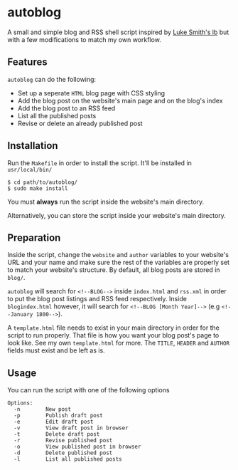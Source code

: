 # autoblog

A small and simple blog and RSS shell script inspired by
[Luke Smith's lb](https://github.com/LukeSmithxyz/lb) but
with a few modifications to match my own workflow.

## Features

`autoblog` can do the following:

* Set up a seperate `HTML` blog page with CSS styling
* Add the blog post on the website's main page and on the blog's index
* Add the blog post to an RSS feed
* List all the published posts
* Revise or delete an already published post

## Installation 

Run the `Makefile` in order to install the script. It'll
be installed in `usr/local/bin/`

```shell
$ cd path/to/autoblog/
$ sudo make install
```

You must **always** run the script inside the website's
main directory.  

Alternatively, you can store the script inside your website's
main directory.

## Preparation

Inside the script, change the `website` and `author` variables
to your website's URL and your name and make sure the rest
of the variables are properly set to match your website's
structure. By default, all blog posts are stored in `blog/`.  

`autoblog` will search for `<!--BLOG-->` inside `index.html` and
`rss.xml` in order to put the blog post listings and RSS feed
respectively. Inside `blogindex.html` however, it will search for
`<!--BLOG [Month Year]-->` (e.g `<!--January 1800-->`).  

A `template.html` file needs to exist in your main directory
in order for the script to run properly.
That file is how you want your blog post's page to look like. See
my own `template.html` for more. The `TITLE`, `HEADER` and `AUTHOR`
fields must exist and be left as is.

## Usage

You can run the script with one of the following
options

```shell
Options:
  -n        New post
  -p        Publish draft post
  -e        Edit draft post
  -v        View draft post in browser
  -t        Delete draft post
  -r        Revise published post
  -o        View published post in browser
  -d        Delete published post
  -l        List all published posts
```
